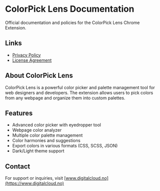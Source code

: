 # ColorPick Lens Documentation

Official documentation and policies for the ColorPick Lens Chrome Extension.

## Links
- [Privacy Policy](https://rayice.github.io/colorpick-lens-docs/docs/privacy.html)
- [License Agreement](https://rayice.github.io/colorpick-lens-docs/docs/EULA.html)

## About ColorPick Lens
ColorPick Lens is a powerful color picker and palette management tool for web designers and developers. The extension allows users to pick colors from any webpage and organize them into custom palettes.

## Features
- Advanced color picker with eyedropper tool
- Webpage color analyzer
- Multiple color palette management
- Color harmonies and suggestions
- Export colors in various formats (CSS, SCSS, JSON)
- Dark/Light theme support

## Contact
For support or inquiries, visit [www.digitalcloud.no](https://www.digitalcloud.no) 
